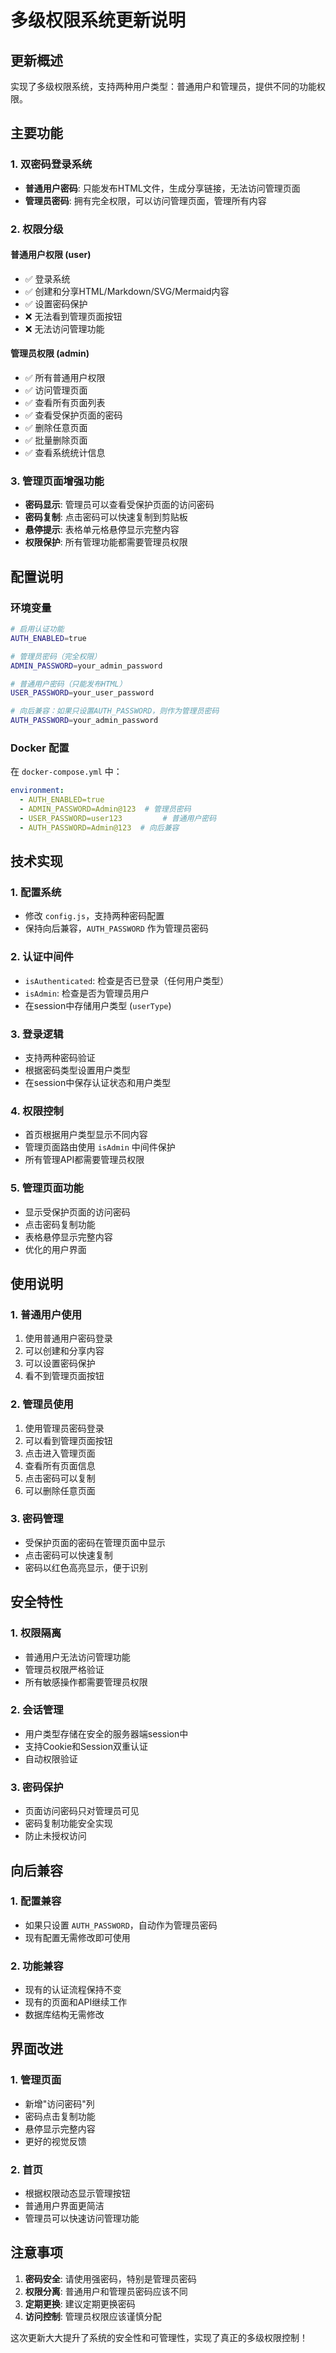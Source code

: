 # 多级权限系统更新说明

## 更新概述
实现了多级权限系统，支持两种用户类型：普通用户和管理员，提供不同的功能权限。

## 主要功能

### 1. 双密码登录系统
- **普通用户密码**: 只能发布HTML文件，生成分享链接，无法访问管理页面
- **管理员密码**: 拥有完全权限，可以访问管理页面，管理所有内容

### 2. 权限分级
#### 普通用户权限 (user)
- ✅ 登录系统
- ✅ 创建和分享HTML/Markdown/SVG/Mermaid内容
- ✅ 设置密码保护
- ❌ 无法看到管理页面按钮
- ❌ 无法访问管理功能

#### 管理员权限 (admin)
- ✅ 所有普通用户权限
- ✅ 访问管理页面
- ✅ 查看所有页面列表
- ✅ 查看受保护页面的密码
- ✅ 删除任意页面
- ✅ 批量删除页面
- ✅ 查看系统统计信息

### 3. 管理页面增强功能
- **密码显示**: 管理员可以查看受保护页面的访问密码
- **密码复制**: 点击密码可以快速复制到剪贴板
- **悬停提示**: 表格单元格悬停显示完整内容
- **权限保护**: 所有管理功能都需要管理员权限

## 配置说明

### 环境变量
```bash
# 启用认证功能
AUTH_ENABLED=true

# 管理员密码（完全权限）
ADMIN_PASSWORD=your_admin_password

# 普通用户密码（只能发布HTML）
USER_PASSWORD=your_user_password

# 向后兼容：如果只设置AUTH_PASSWORD，则作为管理员密码
AUTH_PASSWORD=your_admin_password
```

### Docker 配置
在 `docker-compose.yml` 中：
```yaml
environment:
  - AUTH_ENABLED=true
  - ADMIN_PASSWORD=Admin@123  # 管理员密码
  - USER_PASSWORD=user123         # 普通用户密码
  - AUTH_PASSWORD=Admin@123  # 向后兼容
```

## 技术实现

### 1. 配置系统
- 修改 `config.js`，支持两种密码配置
- 保持向后兼容，`AUTH_PASSWORD` 作为管理员密码

### 2. 认证中间件
- `isAuthenticated`: 检查是否已登录（任何用户类型）
- `isAdmin`: 检查是否为管理员用户
- 在session中存储用户类型 (`userType`)

### 3. 登录逻辑
- 支持两种密码验证
- 根据密码类型设置用户类型
- 在session中保存认证状态和用户类型

### 4. 权限控制
- 首页根据用户类型显示不同内容
- 管理页面路由使用 `isAdmin` 中间件保护
- 所有管理API都需要管理员权限

### 5. 管理页面功能
- 显示受保护页面的访问密码
- 点击密码复制功能
- 表格悬停显示完整内容
- 优化的用户界面

## 使用说明

### 1. 普通用户使用
1. 使用普通用户密码登录
2. 可以创建和分享内容
3. 可以设置密码保护
4. 看不到管理页面按钮

### 2. 管理员使用
1. 使用管理员密码登录
2. 可以看到管理页面按钮
3. 点击进入管理页面
4. 查看所有页面信息
5. 点击密码可以复制
6. 可以删除任意页面

### 3. 密码管理
- 受保护页面的密码在管理页面中显示
- 点击密码可以快速复制
- 密码以红色高亮显示，便于识别

## 安全特性

### 1. 权限隔离
- 普通用户无法访问管理功能
- 管理员权限严格验证
- 所有敏感操作都需要管理员权限

### 2. 会话管理
- 用户类型存储在安全的服务器端session中
- 支持Cookie和Session双重认证
- 自动权限验证

### 3. 密码保护
- 页面访问密码只对管理员可见
- 密码复制功能安全实现
- 防止未授权访问

## 向后兼容

### 1. 配置兼容
- 如果只设置 `AUTH_PASSWORD`，自动作为管理员密码
- 现有配置无需修改即可使用

### 2. 功能兼容
- 现有的认证流程保持不变
- 现有的页面和API继续工作
- 数据库结构无需修改

## 界面改进

### 1. 管理页面
- 新增"访问密码"列
- 密码点击复制功能
- 悬停显示完整内容
- 更好的视觉反馈

### 2. 首页
- 根据权限动态显示管理按钮
- 普通用户界面更简洁
- 管理员可以快速访问管理功能

## 注意事项

1. **密码安全**: 请使用强密码，特别是管理员密码
2. **权限分离**: 普通用户和管理员密码应该不同
3. **定期更换**: 建议定期更换密码
4. **访问控制**: 管理员权限应该谨慎分配

这次更新大大提升了系统的安全性和可管理性，实现了真正的多级权限控制！ 
